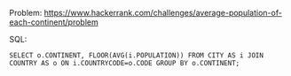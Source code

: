 Problem: https://www.hackerrank.com/challenges/average-population-of-each-continent/problem

SQL: 
```
SELECT o.CONTINENT, FLOOR(AVG(i.POPULATION)) FROM CITY AS i JOIN COUNTRY AS o ON i.COUNTRYCODE=o.CODE GROUP BY o.CONTINENT;
```
